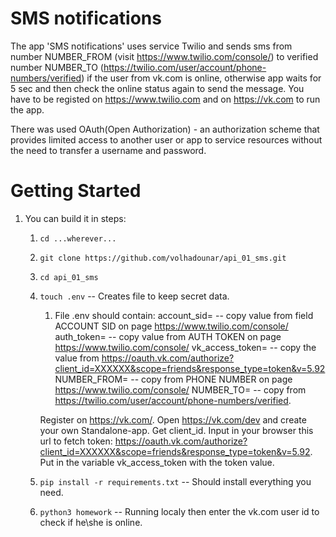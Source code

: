 SMS notifications 
=================================

The app 'SMS notifications' uses service Twilio and sends sms from number NUMBER_FROM (visit https://www.twilio.com/console/) to verified number NUMBER_TO (https://twilio.com/user/account/phone-numbers/verified) if the user from vk.com is online, otherwise app waits for 5 sec and then check the online status again to send the message.
You have to be registed on https://www.twilio.com and on https://vk.com to run the app.

There was used OAuth(Open Authorization) - an authorization scheme that provides limited access to another user or app to service resources without the need to transfer a username and password.

Getting Started
===============

1.  You can build it in steps:
    1.  ``cd ...wherever...``
    2.  ``git clone https://github.com/volhadounar/api_01_sms.git``
    3.  ``cd api_01_sms``
    4.  ``touch .env`` -- Creates file to keep secret data.
    
        1. File .env should contain: 
            account_sid=     -- copy value from field ACCOUNT SID on page https://www.twilio.com/console/
            auth_token=      -- copy value from AUTH TOKEN on page https://www.twilio.com/console/
            vk_access_token= -- copy the value from https://oauth.vk.com/authorize?client_id=XXXXXX&scope=friends&response_type=token&v=5.92
            NUMBER_FROM=     -- copy from PHONE NUMBER on page https://www.twilio.com/console/
            NUMBER_TO=       -- copy from https://twilio.com/user/account/phone-numbers/verified.

        Register on https://vk.com/. Open https://vk.com/dev and create your own Standalone-app.
        Get client_id. Input in your browser this url to fetch token:
        https://oauth.vk.com/authorize?client_id=XXXXXX&scope=friends&response_type=token&v=5.92.
        Put in the variable vk_access_token with the token value.
    5.  ``pip install -r requirements.txt``  -- Should install everything you need.
    6.  ``python3 homework`` -- Running localy then enter the vk.com user id to check if he\she is online.

